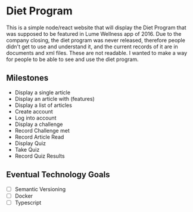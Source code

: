 # Diet Program

This is a simple node/react website that will display the Diet Program that was supposed to be featured in Lume Wellness app of 2016. Due to the company closing, the diet program was never released, therefore people didn't get to use and understand it, and the current records of it are in documents and xml files. These are not readable. I wanted to make a way for people to be able to see and use the diet program.

## Milestones
- Display a single article
- Display an article with (features)
- Display a list of articles
- Create account
- Log into account
- Display a challenge
- Record Challenge met
- Record Article Read
- Display Quiz
- Take Quiz
- Record Quiz Results

## Eventual Technology Goals

- [ ] Semantic Versioning
- [ ] Docker
- [ ] Typescript